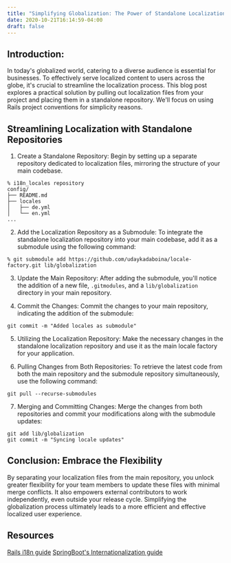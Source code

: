 ```yaml
---
title: "Simplifying Globalization: The Power of Standalone Localization Repositories"
date: 2020-10-21T16:14:59-04:00
draft: false
---
```


## Introduction:
In today's globalized world, catering to a diverse audience is essential for businesses. To effectively serve localized content to users across the globe, it's crucial to streamline the localization process. This blog post explores a practical solution by pulling out localization files from your project and placing them in a standalone repository. We'll focus on using Rails project conventions for simplicity reasons.

## Streamlining Localization with Standalone Repositories

1. Create a Standalone Repository:
Begin by setting up a separate repository dedicated to localization files, mirroring the structure of your main codebase.
```
% i18n_locales repository
config/
├── README.md
├── locales
│   ├── de.yml
│   └── en.yml
...
```

2. Add the Localization Repository as a Submodule:
To integrate the standalone localization repository into your main codebase, add it as a submodule using the following command:
```
% git submodule add https://github.com/udaykadaboina/locale-factory.git lib/globalization
```

3. Update the Main Repository:
After adding the submodule, you'll notice the addition of a new file, `.gitmodules`, and a `lib/globalization` directory in your main repository.

4. Commit the Changes:
Commit the changes to your main repository, indicating the addition of the submodule:
```
git commit -m "Added locales as submodule"
```

5. Utilizing the Localization Repository:
Make the necessary changes in the standalone localization repository and use it as the main locale factory for your application.

6. Pulling Changes from Both Repositories:
To retrieve the latest code from both the main repository and the submodule repository simultaneously, use the following command:
```
git pull --recurse-submodules
```

7. Merging and Committing Changes:
Merge the changes from both repositories and commit your modifications along with the submodule updates:
```
git add lib/globalization
git commit -m "Syncing locale updates"
```

## Conclusion: Embrace the Flexibility
By separating your localization files from the main repository, you unlock greater flexibility for your team members to update these files with minimal merge conflicts. It also empowers external contributors to work independently, even outside your release cycle. Simplifying the globalization process ultimately leads to a more efficient and effective localized user experience.

## Resources
[Rails i18n guide](https://guides.rubyonrails.org/i18n.html)
[SpringBoot's Internationalization guide](https://docs.spring.io/spring-boot/docs/2.1.18.RELEASE/reference/html/boot-features-internationalization.html)

